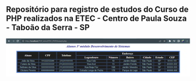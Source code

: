 ## Repositório para registro de estudos do Curso de PHP realizados na ETEC - Centro de Paula Souza - Taboão da Serra - SP


![alt text](https://github.com/HeannaReis/PHP_intro/blob/master/ETEC_PHP/foreach.png)